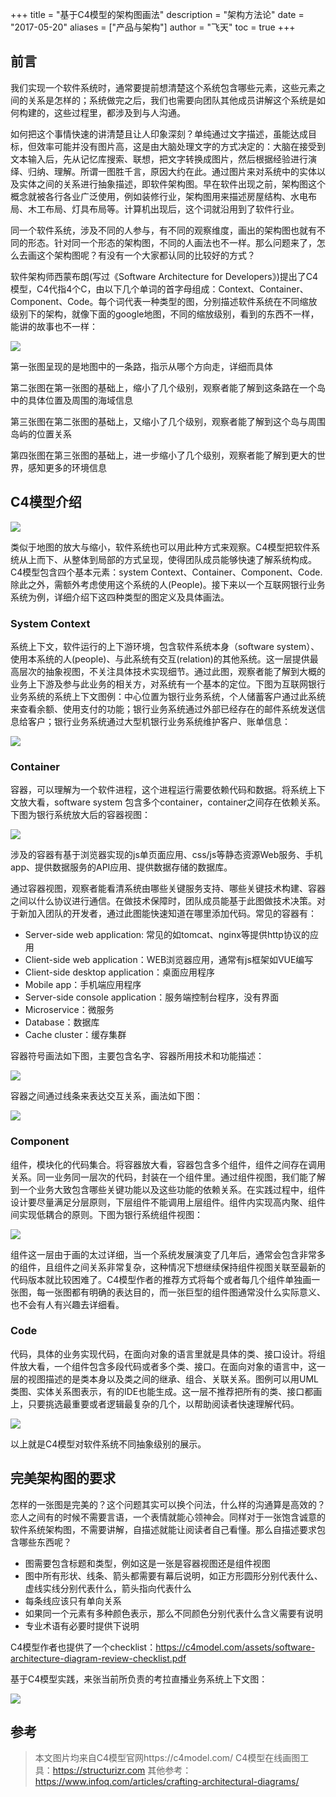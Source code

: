 +++
title = "基于C4模型的架构图画法"
description = "架构方法论"
date = "2017-05-20"
aliases = ["产品与架构"]
author = "飞天"
toc = true
+++

## 前言

我们实现一个软件系统时，通常要提前想清楚这个系统包含哪些元素，这些元素之间的关系是怎样的；系统做完之后，我们也需要向团队其他成员讲解这个系统是如何构建的，这些过程里，都涉及到与人沟通。

如何把这个事情快速的讲清楚且让人印象深刻？单纯通过文字描述，虽能达成目标，但效率可能并没有图片高，这是由大脑处理文字的方式决定的：大脑在接受到文本输入后，先从记忆库搜索、联想，把文字转换成图片，然后根据经验进行演绎、归纳、理解。所谓一图胜千言，原因大约在此。通过图片来对系统中的实体以及实体之间的关系进行抽象描述，即软件架构图。早在软件出现之前，架构图这个概念就被各行各业广泛使用，例如装修行业，架构图用来描述房屋结构、水电布局、木工布局、灯具布局等。计算机出现后，这个词就沿用到了软件行业。

同一个软件系统，涉及不同的人参与，有不同的观察维度，画出的架构图也就有不同的形态。针对同一个形态的架构图，不同的人画法也不一样。那么问题来了，怎么去画这个架构图呢？有没有一个大家都认同的比较好的方式？

软件架构师西蒙布朗(写过《Software Architecture for Developers》)提出了C4模型，C4代指4个C，由以下几个单词的首字母组成：Context、Container、Component、Code。每个词代表一种类型的图，分别描述软件系统在不同缩放级别下的架构，就像下面的google地图，不同的缩放级别，看到的东西不一样，能讲的故事也不一样：

![](https://i.loli.net/2020/07/30/SAWGVLXkaJnUZq4.png)

第一张图呈现的是地图中的一条路，指示从哪个方向走，详细而具体

第二张图在第一张图的基础上，缩小了几个级别，观察者能了解到这条路在一个岛中的具体位置及周围的海域信息

第三张图在第二张图的基础上，又缩小了几个级别，观察者能了解到这个岛与周围岛屿的位置关系

第四张图在第三张图的基础上，进一步缩小了几个级别，观察者能了解到更大的世界，感知更多的环境信息


## C4模型介绍

![](https://cdn.jsdelivr.net/gh/yanglr/images/abstractions.png)

类似于地图的放大与缩小，软件系统也可以用此种方式来观察。C4模型把软件系统从上而下、从整体到局部的方式呈现，使得团队成员能够快速了解系统构成。C4模型包含四个基本元素：system Context、Container、Component、Code.除此之外，需额外考虑使用这个系统的人(People)。接下来以一个互联网银行业务系统为例，详细介绍下这四种类型的图定义及具体画法。

### System Context

系统上下文，软件运行的上下游环境，包含软件系统本身（software system）、使用本系统的人(people)、与此系统有交互(relation)的其他系统。这一层提供最高层次的抽象视图，不关注具体技术实现细节。通过此图，观察者能了解到大概的业务上下游及参与此业务的相关方，对系统有一个基本的定位。下图为互联网银行业务系统的系统上下文图例：中心位置为银行业务系统，个人储蓄客户通过此系统来查看余额、使用支付的功能；银行业务系统通过外部已经存在的邮件系统发送信息给客户；银行业务系统通过大型机银行业务系统维护客户、账单信息：

![](https://i.loli.net/2020/07/30/sPyIHB6mJt1UGzO.png)

### Container

容器，可以理解为一个软件进程，这个进程运行需要依赖代码和数据。将系统上下文放大看，software system 包含多个container，container之间存在依赖关系。下图为银行系统放大后的容器视图：

![](https://i.loli.net/2020/07/30/PEMBaK5LGg6mYNk.png)

涉及的容器有基于浏览器实现的js单页面应用、css/js等静态资源Web服务、手机app、提供数据服务的API应用、提供数据存储的数据库。

通过容器视图，观察者能看清系统由哪些关键服务支持、哪些关键技术构建、容器之间以什么协议进行通信。在做技术保障时，团队成员能基于此图做技术决策。对于新加入团队的开发者，通过此图能快速知道在哪里添加代码。常见的容器有：

- Server-side web application: 常见的如tomcat、nginx等提供http协议的应用
- Client-side web application：WEB浏览器应用，通常有js框架如VUE编写
- Client-side desktop application：桌面应用程序
- Mobile app：手机端应用程序
- Server-side console application：服务端控制台程序，没有界面
- Microservice：微服务
- Database：数据库
- Cache cluster：缓存集群

容器符号画法如下图，主要包含名字、容器所用技术和功能描述：

![](https://i.loli.net/2020/07/30/3FLmwI6eM8KX1Ba.png)

容器之间通过线条来表达交互关系，画法如下图：

![](https://i.loli.net/2020/07/30/eB1vW9S6H5UhLgn.png)

### Component

组件，模块化的代码集合。将容器放大看，容器包含多个组件，组件之间存在调用关系。同一业务同一层次的代码，封装在一个组件里。通过组件视图，我们能了解到一个业务大致包含哪些关键功能以及这些功能的依赖关系。在实践过程中，组件设计要尽量满足分层原则，下层组件不能调用上层组件。组件内实现高内聚、组件间实现低耦合的原则。下图为银行系统组件视图：

![](https://c4model.com/img/bigbankplc-Components.png)

组件这一层由于画的太过详细，当一个系统发展演变了几年后，通常会包含非常多的组件，且组件之间关系非常复杂，这种情况下想继续保持组件视图关联至最新的代码版本就比较困难了。C4模型作者的推荐方式将每个或者每几个组件单独画一张图，每一张图都有明确的表达目的，而一张巨型的组件图通常没什么实际意义、也不会有人有兴趣去详细看。

### Code

代码，具体的业务实现代码，在面向对象的语言里就是具体的类、接口设计。将组件放大看，一个组件包含多段代码或者多个类、接口。在面向对象的语言中，这一层的视图描述的是类本身以及类之间的继承、组合、关联关系。图例可以用UML类图、实体关系图表示，有的IDE也能生成。这一层不推荐把所有的类、接口都画上，只要挑选最重要或者逻辑最复杂的几个，以帮助阅读者快速理解代码。

![](https://i.loli.net/2020/07/30/6S8pP5nOKJ2RGzo.png)

以上就是C4模型对软件系统不同抽象级别的展示。

## 完美架构图的要求

怎样的一张图是完美的？这个问题其实可以换个问法，什么样的沟通算是高效的？恋人之间有的时候不需要言语，一个表情就能心领神会。同样对于一张饱含诚意的软件系统架构图，不需要讲解，自描述就能让阅读者自己看懂。那么自描述要求包含哪些东西呢？

- 图需要包含标题和类型，例如这是一张是容器视图还是组件视图
- 图中所有形状、线条、箭头都需要有幕后说明，如正方形圆形分别代表什么、虚线实线分别代表什么，箭头指向代表什么
- 每条线应该只有单向关系
- 如果同一个元素有多种颜色表示，那么不同颜色分别代表什么含义需要有说明
- 专业术语有必要时提供下说明

C4模型作者也提供了一个checklist：https://c4model.com/assets/software-architecture-diagram-review-checklist.pdf

基于C4模型实践，来张当前所负责的考拉直播业务系统上下文图：

![](https://i.loli.net/2020/07/30/1e5xS2HmXCLlzZN.png)

## 参考

> 本文图片均来自C4模型官网https://c4model.com/
> C4模型在线画图工具：https://structurizr.com
> 其他参考：https://www.infoq.com/articles/crafting-architectural-diagrams/
